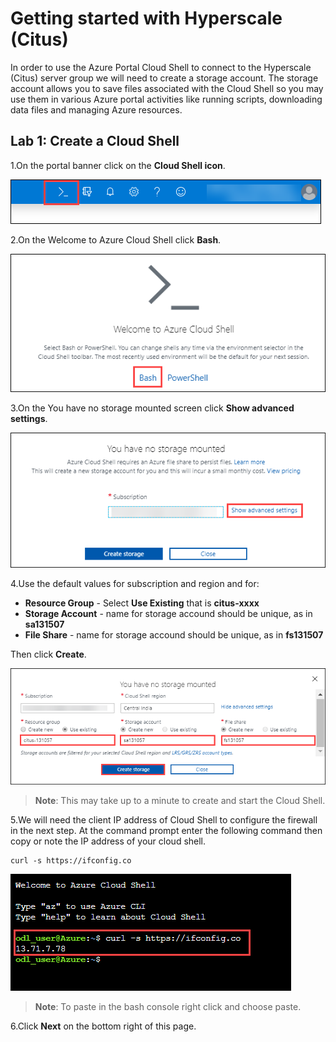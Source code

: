 # Getting started with Hyperscale (Citus)

In order to use the Azure Portal Cloud Shell to connect to the Hyperscale (Citus) server group we will need to create a storage account. The storage account allows you to save files associated with the Cloud Shell so you may use them in various Azure portal activities like running scripts, downloading data files and managing Azure resources.

## **Lab 1: Create a Cloud Shell**

1.On the portal banner click on the **Cloud Shell icon**.

  ![](Images/cloudshellicon.png)

2.On the Welcome to Azure Cloud Shell click **Bash**.

  ![](Images/bash.png)

3.On the You have no storage mounted screen click **Show advanced settings**.
 
  ![](Images/showadvset.png)

4.Use the default values for subscription and region and for:

- **Resource Group** - Select **Use Existing** that is **citus-xxxx**
- **Storage Account** - name for storage accound should be unique, as in **sa131507**
- **File Share** - name for storage accound should be unique, as in **fs131507**

Then click **Create**.

 ![](Images/createstorage.png)
  
 > **Note**: This may take up to a minute to create and start the Cloud Shell.
   
5.We will need the client IP address of Cloud Shell to configure the firewall in the next step. At the command prompt enter the following command then copy or note the IP address of your cloud shell.

```
curl -s https://ifconfig.co 
```

   ![](Images/curlip.png)

> **Note**: To paste in the bash console right click and choose paste.

6.Click **Next** on the bottom right of this page.
